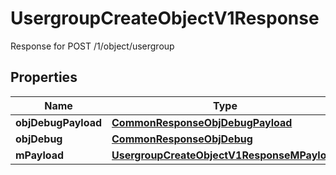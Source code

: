 

# UsergroupCreateObjectV1Response

Response for POST /1/object/usergroup

## Properties

| Name | Type | Description | Notes |
|------------ | ------------- | ------------- | -------------|
|**objDebugPayload** | [**CommonResponseObjDebugPayload**](CommonResponseObjDebugPayload.md) |  |  |
|**objDebug** | [**CommonResponseObjDebug**](CommonResponseObjDebug.md) |  |  [optional] |
|**mPayload** | [**UsergroupCreateObjectV1ResponseMPayload**](UsergroupCreateObjectV1ResponseMPayload.md) |  |  |



